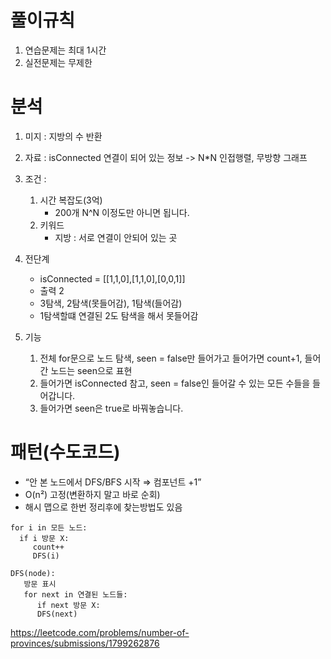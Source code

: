 # 풀이규칙
1. 연습문제는 최대 1시간
2. 실전문제는 무제한

# 분석

1. 미지 : 지방의 수 반환
2. 자료 : isConnected 연결이 되어 있는 정보 -> N*N 인접행렬, 무방향 그래프
3. 조건 :
   1. 시간 복잡도(3억)
      - 200개 N^N 이정도만 아니면 됩니다.
   2. 키워드 
      - 지방 : 서로 연결이 안되어 있는 곳

4. 전단계
   - isConnected = [[1,1,0],[1,1,0],[0,0,1]]
   - 출력 2
   - 3탐색, 2탐색(못들어감), 1탐색(들어감)
   - 1탐색할떄 연결된 2도 탐색을 해서 못들어감 
5. 기능
   1. 전체 for문으로 노드 탐색, seen = false만 들어가고 들어가면 count+1, 들어간 노드는 seen으로 표현
   2. 들어가면 isConnected 참고, seen = false인 들어갈 수 있는 모든 수들을 들어갑니다. 
   3. 들어가면 seen은 true로 바꿔놓습니다.



# 패턴(수도코드)
- “안 본 노드에서 DFS/BFS 시작 ⇒ 컴포넌트 +1” 
- O(n²) 고정(변환하지 말고 바로 순회)
- 해시 맵으로 한번 정리후에 찾는방법도 있음
```text
for i in 모든 노드:
  if i 방문 X:
     count++
     DFS(i)

DFS(node):
   방문 표시
   for next in 연결된 노드들:
      if next 방문 X:
      DFS(next)
```


https://leetcode.com/problems/number-of-provinces/submissions/1799262876